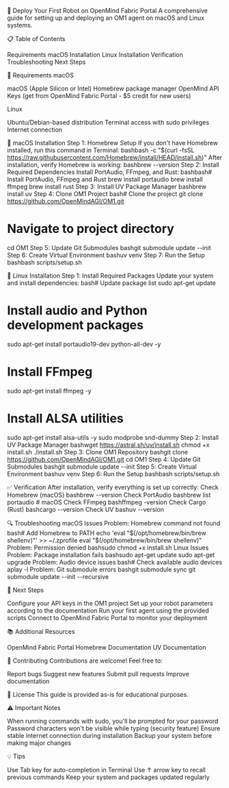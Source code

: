 🤖 Deploy Your First Robot on OpenMind Fabric Portal
A comprehensive guide for setting up and deploying an OM1 agent on macOS and Linux systems.

📋 Table of Contents

Requirements
macOS Installation
Linux Installation
Verification
Troubleshooting
Next Steps


🔧 Requirements
macOS

macOS (Apple Silicon or Intel)
Homebrew package manager
OpenMind API Keys (get from OpenMind Fabric Portal - $5 credit for new users)

Linux

Ubuntu/Debian-based distribution
Terminal access with sudo privileges
Internet connection


🍎 macOS Installation
Step 1: Homebrew Setup
If you don't have Homebrew installed, run this command in Terminal:
bashbash -c "$(curl -fsSL https://raw.githubusercontent.com/Homebrew/install/HEAD/install.sh)"
After installation, verify Homebrew is working:
bashbrew --version
Step 2: Install Required Dependencies
Install PortAudio, FFmpeg, and Rust:
bashbash# Install PortAudio, FFmpeg and Rust
brew install portaudio
brew install ffmpeg
brew install rust
Step 3: Install UV Package Manager
bashbrew install uv
Step 4: Clone OM1 Project
bash# Clone the project
git clone https://github.com/OpenMindAGI/OM1.git

# Navigate to project directory
cd OM1
Step 5: Update Git Submodules
bashgit submodule update --init
Step 6: Create Virtual Environment
bashuv venv
Step 7: Run the Setup
bashbash scripts/setup.sh

🐧 Linux Installation
Step 1: Install Required Packages
Update your system and install dependencies:
bash# Update package list
sudo apt-get update

# Install audio and Python development packages
sudo apt-get install portaudio19-dev python-all-dev -y

# Install FFmpeg
sudo apt-get install ffmpeg -y

# Install ALSA utilities
sudo apt-get install alsa-utils -y
sudo modprobe snd-dummy
Step 2: Install UV Package Manager
bashwget https://astral.sh/uv/install.sh
chmod +x install.sh
./install.sh
Step 3: Clone OM1 Repository
bashgit clone https://github.com/OpenMindAGI/OM1.git
cd OM1
Step 4: Update Git Submodules
bashgit submodule update --init
Step 5: Create Virtual Environment
bashuv venv
Step 6: Run the Setup
bashbash scripts/setup.sh

✅ Verification
After installation, verify everything is set up correctly:
Check Homebrew (macOS)
bashbrew --version
Check PortAudio
bashbrew list portaudio  # macOS
Check FFmpeg
bashffmpeg -version
Check Cargo (Rust)
bashcargo --version
Check UV
bashuv --version

🔍 Troubleshooting
macOS Issues
Problem: Homebrew command not found
bash# Add Homebrew to PATH
echo 'eval "$(/opt/homebrew/bin/brew shellenv)"' >> ~/.zprofile
eval "$(/opt/homebrew/bin/brew shellenv)"
Problem: Permission denied
bashsudo chmod +x install.sh
Linux Issues
Problem: Package installation fails
bashsudo apt-get update
sudo apt-get upgrade
Problem: Audio device issues
bash# Check available audio devices
aplay -l
Problem: Git submodule errors
bashgit submodule sync
git submodule update --init --recursive

🚀 Next Steps

Configure your API keys in the OM1 project
Set up your robot parameters according to the documentation
Run your first agent using the provided scripts
Connect to OpenMind Fabric Portal to monitor your deployment


📚 Additional Resources

OpenMind Fabric Portal
Homebrew Documentation
UV Documentation


🤝 Contributing
Contributions are welcome! Feel free to:

Report bugs
Suggest new features
Submit pull requests
Improve documentation


📝 License
This guide is provided as-is for educational purposes.

⚠️ Important Notes

When running commands with sudo, you'll be prompted for your password
Password characters won't be visible while typing (security feature)
Ensure stable internet connection during installation
Backup your system before making major changes


💡 Tips

Use Tab key for auto-completion in Terminal
Use ↑ arrow key to recall previous commands
Keep your system and packages updated regularly
